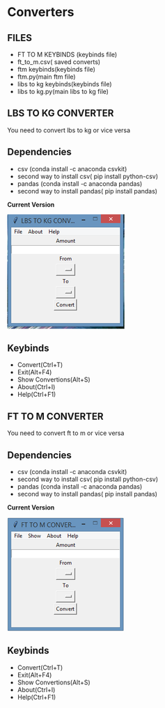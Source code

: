# Converters

## FILES
<ul>
  <li> FT TO M KEYBINDS (keybinds file) </li>
  <li> ft_to_m.csv( saved converts) </li>
  <li> ftm keybinds(keybinds file) </li>
  <li> ftm.py(main ftm file) </li>
  <li> libs to kg keybinds(keybinds file) </li>
  <li> libs to kg.py(main libs to kg file) </li>
 </ul>

## LBS TO KG CONVERTER

You need to convert lbs to kg or vice versa

## Dependencies

<ul>
  <li> csv (conda install -c anaconda csvkit) </li>
  <li> second way to install csv( pip install python-csv) </li>
  <li> pandas (conda install -c anaconda pandas) </li>
  <li> second way to install pandas( pip install pandas) </li>
</ul>

**Current Version**

<p><img src ="lbs to kg converter.png" title = "lbs to kg converter Version"/> </p>

## Keybinds 
<ul>
  <li> Convert(Ctrl+T) </li>
  <li> Exit(Alt+F4) </li>
  <li> Show Convertions(Alt+S) </li>
  <li> About(Ctrl+I) </li>
  <li> Help(Ctrl+F1) </li>
</ul>

## FT TO M CONVERTER

 You need to convert ft to m or vice versa
 
 ## Dependencies

 <ul>
  <li> csv (conda install -c anaconda csvkit) </li>
  <li> second way to install csv( pip install python-csv) </li>
  <li> pandas (conda install -c anaconda pandas) </li>
  <li> second way to install pandas( pip install pandas) </li>
</ul>
 
 **Current Version**
 
 <p><img src ="ft to m.png" title = "ft to m converter Version"/> </p>

## Keybinds 
<ul>
  <li> Convert(Ctrl+T) </li>
  <li> Exit(Alt+F4) </li>
  <li> Show Convertions(Alt+S) </li>
  <li> About(Ctrl+I) </li>
  <li> Help(Ctrl+F1) </li>
</ul>

 
